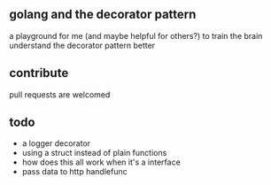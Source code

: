 ## golang and the decorator pattern

a playground for me (and maybe helpful for others?) to train the brain understand the decorator pattern better

## contribute

pull requests are welcomed 

## todo

- a logger decorator
- using a struct instead of plain functions
- how does this all work when it's a interface
- pass data to http handlefunc
